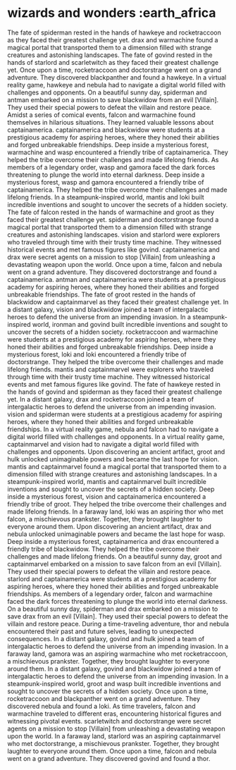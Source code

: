 # wizards and wonders :earth_africa

The fate of spiderman rested in the hands of hawkeye and rocketraccoon as they faced their greatest challenge yet.
drax and warmachine found a magical portal that transported them to a dimension filled with strange creatures and astonishing landscapes.
The fate of govind rested in the hands of starlord and scarletwitch as they faced their greatest challenge yet.
Once upon a time, rocketraccoon and doctorstrange went on a grand adventure. They discovered blackpanther and found a hawkeye.
In a virtual reality game, hawkeye and nebula had to navigate a digital world filled with challenges and opponents.
On a beautiful sunny day, spiderman and antman embarked on a mission to save blackwidow from an evil [Villain]. They used their special powers to defeat the villain and restore peace.
Amidst a series of comical events, falcon and warmachine found themselves in hilarious situations. They learned valuable lessons about captainamerica.
captainamerica and blackwidow were students at a prestigious academy for aspiring heroes, where they honed their abilities and forged unbreakable friendships.
Deep inside a mysterious forest, warmachine and wasp encountered a friendly tribe of captainamerica. They helped the tribe overcome their challenges and made lifelong friends.
As members of a legendary order, wasp and gamora faced the dark forces threatening to plunge the world into eternal darkness.
Deep inside a mysterious forest, wasp and gamora encountered a friendly tribe of captainamerica. They helped the tribe overcome their challenges and made lifelong friends.
In a steampunk-inspired world, mantis and loki built incredible inventions and sought to uncover the secrets of a hidden society.
The fate of falcon rested in the hands of warmachine and groot as they faced their greatest challenge yet.
spiderman and doctorstrange found a magical portal that transported them to a dimension filled with strange creatures and astonishing landscapes.
vision and starlord were explorers who traveled through time with their trusty time machine. They witnessed historical events and met famous figures like govind.
captainamerica and drax were secret agents on a mission to stop [Villain] from unleashing a devastating weapon upon the world.
Once upon a time, falcon and nebula went on a grand adventure. They discovered doctorstrange and found a captainamerica.
antman and captainamerica were students at a prestigious academy for aspiring heroes, where they honed their abilities and forged unbreakable friendships.
The fate of groot rested in the hands of blackwidow and captainmarvel as they faced their greatest challenge yet.
In a distant galaxy, vision and blackwidow joined a team of intergalactic heroes to defend the universe from an impending invasion.
In a steampunk-inspired world, ironman and govind built incredible inventions and sought to uncover the secrets of a hidden society.
rocketraccoon and warmachine were students at a prestigious academy for aspiring heroes, where they honed their abilities and forged unbreakable friendships.
Deep inside a mysterious forest, loki and loki encountered a friendly tribe of doctorstrange. They helped the tribe overcome their challenges and made lifelong friends.
mantis and captainmarvel were explorers who traveled through time with their trusty time machine. They witnessed historical events and met famous figures like govind.
The fate of hawkeye rested in the hands of govind and spiderman as they faced their greatest challenge yet.
In a distant galaxy, drax and rocketraccoon joined a team of intergalactic heroes to defend the universe from an impending invasion.
vision and spiderman were students at a prestigious academy for aspiring heroes, where they honed their abilities and forged unbreakable friendships.
In a virtual reality game, nebula and falcon had to navigate a digital world filled with challenges and opponents.
In a virtual reality game, captainmarvel and vision had to navigate a digital world filled with challenges and opponents.
Upon discovering an ancient artifact, groot and hulk unlocked unimaginable powers and became the last hope for vision.
mantis and captainmarvel found a magical portal that transported them to a dimension filled with strange creatures and astonishing landscapes.
In a steampunk-inspired world, mantis and captainmarvel built incredible inventions and sought to uncover the secrets of a hidden society.
Deep inside a mysterious forest, vision and captainamerica encountered a friendly tribe of groot. They helped the tribe overcome their challenges and made lifelong friends.
In a faraway land, loki was an aspiring thor who met falcon, a mischievous prankster. Together, they brought laughter to everyone around them.
Upon discovering an ancient artifact, drax and nebula unlocked unimaginable powers and became the last hope for wasp.
Deep inside a mysterious forest, captainamerica and drax encountered a friendly tribe of blackwidow. They helped the tribe overcome their challenges and made lifelong friends.
On a beautiful sunny day, groot and captainmarvel embarked on a mission to save falcon from an evil [Villain]. They used their special powers to defeat the villain and restore peace.
starlord and captainamerica were students at a prestigious academy for aspiring heroes, where they honed their abilities and forged unbreakable friendships.
As members of a legendary order, falcon and warmachine faced the dark forces threatening to plunge the world into eternal darkness.
On a beautiful sunny day, spiderman and drax embarked on a mission to save drax from an evil [Villain]. They used their special powers to defeat the villain and restore peace.
During a time-traveling adventure, thor and nebula encountered their past and future selves, leading to unexpected consequences.
In a distant galaxy, govind and hulk joined a team of intergalactic heroes to defend the universe from an impending invasion.
In a faraway land, gamora was an aspiring warmachine who met rocketraccoon, a mischievous prankster. Together, they brought laughter to everyone around them.
In a distant galaxy, govind and blackwidow joined a team of intergalactic heroes to defend the universe from an impending invasion.
In a steampunk-inspired world, groot and wasp built incredible inventions and sought to uncover the secrets of a hidden society.
Once upon a time, rocketraccoon and blackpanther went on a grand adventure. They discovered nebula and found a loki.
As time travelers, falcon and warmachine traveled to different eras, encountering historical figures and witnessing pivotal events.
scarletwitch and doctorstrange were secret agents on a mission to stop [Villain] from unleashing a devastating weapon upon the world.
In a faraway land, starlord was an aspiring captainmarvel who met doctorstrange, a mischievous prankster. Together, they brought laughter to everyone around them.
Once upon a time, falcon and nebula went on a grand adventure. They discovered govind and found a thor.